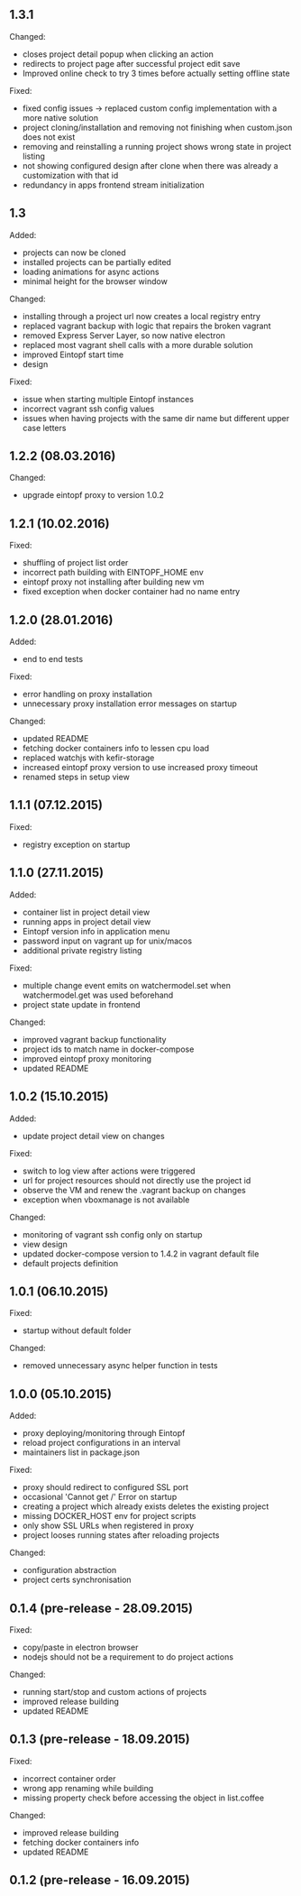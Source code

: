 ## 1.3.1

Changed:

- closes project detail popup when clicking an action
- redirects to project page after successful project edit save
- Improved online check to try 3 times before actually setting offline state

Fixed:

- fixed config issues -> replaced custom config implementation with a more native solution 
- project cloning/installation and removing not finishing when custom.json does not exist
- removing and reinstalling a running project shows wrong state in project listing
- not showing configured design after clone when there was already a customization with that id
- redundancy in apps frontend stream initialization

## 1.3

Added:

- projects can now be cloned
- installed projects can be partially edited
- loading animations for async actions
- minimal height for the browser window

Changed:

- installing through a project url now creates a local registry entry
- replaced vagrant backup with logic that repairs the broken vagrant
- removed Express Server Layer, so now native electron
- replaced most vagrant shell calls with a more durable solution
- improved Eintopf start time
- design

Fixed:

- issue when starting multiple Eintopf instances
- incorrect vagrant ssh config values
- issues when having projects with the same dir name but different upper case letters


## 1.2.2 (08.03.2016)

Changed:

- upgrade eintopf proxy to version 1.0.2

## 1.2.1 (10.02.2016)

Fixed:

- shuffling of project list order
- incorrect path building with EINTOPF_HOME env
- eintopf proxy not installing after building new vm
- fixed exception when docker container had no name entry

## 1.2.0 (28.01.2016)

Added:

- end to end tests

Fixed:

- error handling on proxy installation
- unnecessary proxy installation error messages on startup

Changed:

- updated README
- fetching docker containers info to lessen cpu load
- replaced watchjs with kefir-storage
- increased eintopf proxy version to use increased proxy timeout
- renamed steps in setup view

## 1.1.1 (07.12.2015)

Fixed:

- registry exception on startup

## 1.1.0 (27.11.2015)

Added:

- container list in project detail view
- running apps in project detail view
- Eintopf version info in application menu
- password input on vagrant up for unix/macos
- additional private registry listing

Fixed: 

- multiple change event emits on watchermodel.set when watchermodel.get was used beforehand
- project state update in frontend

Changed:
 
- improved vagrant backup functionality
- project ids to match name in docker-compose
- improved eintopf proxy monitoring
- updated README

## 1.0.2 (15.10.2015)

Added: 

- update project detail view on changes

Fixed:

- switch to log view after actions were triggered
- url for project resources should not directly use the project id
- observe the VM and renew the .vagrant backup on changes
- exception when vboxmanage is not available

Changed:

- monitoring of vagrant ssh config only on startup
- view design
- updated docker-compose version to 1.4.2 in vagrant default file
- default projects definition

## 1.0.1 (06.10.2015)

Fixed:
 
- startup without default folder

Changed:

- removed unnecessary async helper function in tests 

## 1.0.0 (05.10.2015)

Added:
 
- proxy deploying/monitoring through Eintopf
- reload project configurations in an interval
- maintainers list in package.json

Fixed:
 
- proxy should redirect to configured SSL port
- occasional 'Cannot get /' Error on startup
- creating a project which already exists deletes the existing project
- missing DOCKER_HOST env for project scripts
- only show SSL URLs when registered in proxy
- project looses running states after reloading projects

Changed:
 
- configuration abstraction
- project certs synchronisation

## 0.1.4 (pre-release - 28.09.2015)

Fixed:
 
- copy/paste in electron browser
- nodejs should not be a requirement to do project actions

Changed:

- running start/stop and custom actions of projects
- improved release building
- updated README

## 0.1.3 (pre-release - 18.09.2015)

Fixed:
 
- incorrect container order
- wrong app renaming while building
- missing property check before accessing the object in list.coffee

Changed:
 
- improved release building
- fetching docker containers info
- updated README

## 0.1.2 (pre-release - 16.09.2015)